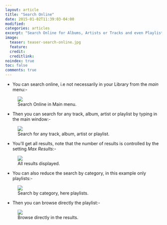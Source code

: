 ```yaml
---
layout: article
title: "Search Online"
date: 2015-01-02T11:39:03-04:00
modified:
categories: articles
excerpt: "Search Online for Albums, Artists or Tracks and even Playlists."
image:
  teaser: teaser-search-online.jpg
  feature:
  credit: 
  creditlink:
noindex: true
toc: false
comments: true
---
```


* You can search online, i.e not necessarily in your Library from the *main* menu:-

<figure>
	<img src="{{ site.url }}/images/search-online2.jpg"></a>
	<figcaption>Search Online in Main menu.</figcaption>
</figure>

* Then you can search for any track, album, artist or playlist by typing in the main window:-

<figure>
	<img src="{{ site.url }}/images/search-online3.jpg"></a>
	<figcaption>Search for any track, album, artist or playlist.</figcaption>
</figure>

* You'll get all results, note that the number of results is controlled by the setting _Max Results_:-

<figure>
	<img src="{{ site.url }}/images/search-online4.jpg"></a>
	<figcaption>All results displayed.</figcaption>
</figure>

* You can also reduce the search by category, in this example only playlists:-

<figure>
	<img src="{{ site.url }}/images/search-online5.jpg"></a>
	<figcaption>Search by category, here playlists.</figcaption>
</figure>

* Then you can browse directly the playlist:-

<figure>
	<img src="{{ site.url }}/images/search-online6.jpg"></a>
	<figcaption>Browse directly in the results.</figcaption>
</figure>